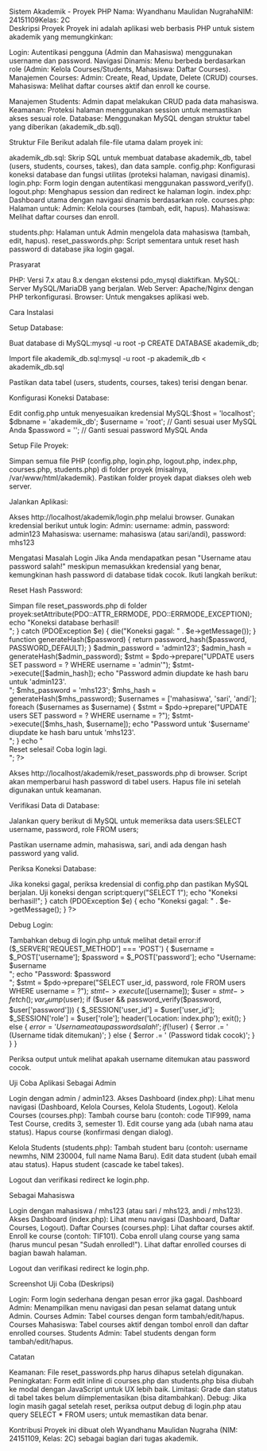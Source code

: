 Sistem Akademik - Proyek PHP
Nama: Wyandhanu Maulidan NugrahaNIM: 24151109Kelas: 2C  
Deskripsi Proyek
Proyek ini adalah aplikasi web berbasis PHP untuk sistem akademik yang memungkinkan:

Login: Autentikasi pengguna (Admin dan Mahasiswa) menggunakan username dan password.
Navigasi Dinamis: Menu berbeda berdasarkan role (Admin: Kelola Courses/Students, Mahasiswa: Daftar Courses).
Manajemen Courses:
Admin: Create, Read, Update, Delete (CRUD) courses.
Mahasiswa: Melihat daftar courses aktif dan enroll ke course.


Manajemen Students: Admin dapat melakukan CRUD pada data mahasiswa.
Keamanan: Proteksi halaman menggunakan session untuk memastikan akses sesuai role.
Database: Menggunakan MySQL dengan struktur tabel yang diberikan (akademik_db.sql).

Struktur File
Berikut adalah file-file utama dalam proyek ini:

akademik_db.sql: Skrip SQL untuk membuat database akademik_db, tabel (users, students, courses, takes), dan data sample.
config.php: Konfigurasi koneksi database dan fungsi utilitas (proteksi halaman, navigasi dinamis).
login.php: Form login dengan autentikasi menggunakan password_verify().
logout.php: Menghapus session dan redirect ke halaman login.
index.php: Dashboard utama dengan navigasi dinamis berdasarkan role.
courses.php: Halaman untuk:
Admin: Kelola courses (tambah, edit, hapus).
Mahasiswa: Melihat daftar courses dan enroll.


students.php: Halaman untuk Admin mengelola data mahasiswa (tambah, edit, hapus).
reset_passwords.php: Script sementara untuk reset hash password di database jika login gagal.

Prasyarat

PHP: Versi 7.x atau 8.x dengan ekstensi pdo_mysql diaktifkan.
MySQL: Server MySQL/MariaDB yang berjalan.
Web Server: Apache/Nginx dengan PHP terkonfigurasi.
Browser: Untuk mengakses aplikasi web.

Cara Instalasi

Setup Database:

Buat database di MySQL:mysql -u root -p
CREATE DATABASE akademik_db;


Import file akademik_db.sql:mysql -u root -p akademik_db < akademik_db.sql


Pastikan data tabel (users, students, courses, takes) terisi dengan benar.


Konfigurasi Koneksi Database:

Edit config.php untuk menyesuaikan kredensial MySQL:$host = 'localhost';
$dbname = 'akademik_db';
$username = 'root'; // Ganti sesuai user MySQL Anda
$password = ''; // Ganti sesuai password MySQL Anda




Setup File Proyek:

Simpan semua file PHP (config.php, login.php, logout.php, index.php, courses.php, students.php) di folder proyek (misalnya, /var/www/html/akademik).
Pastikan folder proyek dapat diakses oleh web server.


Jalankan Aplikasi:

Akses http://localhost/akademik/login.php melalui browser.
Gunakan kredensial berikut untuk login:
Admin: username: admin, password: admin123
Mahasiswa: username: mahasiswa (atau sari/andi), password: mhs123





Mengatasi Masalah Login
Jika Anda mendapatkan pesan "Username atau password salah!" meskipun memasukkan kredensial yang benar, kemungkinan hash password di database tidak cocok. Ikuti langkah berikut:

Reset Hash Password:

Simpan file reset_passwords.php di folder proyek:<?php
// reset_passwords.php
$host = 'localhost';
$dbname = 'akademik_db';
$db_username = 'root'; // Sesuaikan
$db_password = ''; // Sesuaikan
try {
    $pdo = new PDO("mysql:host=$host;dbname=$dbname;charset=utf8mb4", $db_username, $db_password);
    $pdo->setAttribute(PDO::ATTR_ERRMODE, PDO::ERRMODE_EXCEPTION);
    echo "Koneksi database berhasil!<br>";
} catch (PDOException $e) {
    die("Koneksi gagal: " . $e->getMessage());
}
function generateHash($password) {
    return password_hash($password, PASSWORD_DEFAULT);
}
$admin_password = 'admin123';
$admin_hash = generateHash($admin_password);
$stmt = $pdo->prepare("UPDATE users SET password = ? WHERE username = 'admin'");
$stmt->execute([$admin_hash]);
echo "Password admin diupdate ke hash baru untuk 'admin123'.<br>";
$mhs_password = 'mhs123';
$mhs_hash = generateHash($mhs_password);
$usernames = ['mahasiswa', 'sari', 'andi'];
foreach ($usernames as $username) {
    $stmt = $pdo->prepare("UPDATE users SET password = ? WHERE username = ?");
    $stmt->execute([$mhs_hash, $username]);
    echo "Password untuk '$username' diupdate ke hash baru untuk 'mhs123'.<br>";
}
echo "<br>Reset selesai! Coba login lagi.<br>";
?>


Akses http://localhost/akademik/reset_passwords.php di browser.
Script akan memperbarui hash password di tabel users.
Hapus file ini setelah digunakan untuk keamanan.


Verifikasi Data di Database:

Jalankan query berikut di MySQL untuk memeriksa data users:SELECT username, password, role FROM users;


Pastikan username admin, mahasiswa, sari, andi ada dengan hash password yang valid.


Periksa Koneksi Database:

Jika koneksi gagal, periksa kredensial di config.php dan pastikan MySQL berjalan.
Uji koneksi dengan script:<?php
require_once 'config.php';
try {
    $pdo->query("SELECT 1");
    echo "Koneksi berhasil!";
} catch (PDOException $e) {
    echo "Koneksi gagal: " . $e->getMessage();
}
?>




Debug Login:

Tambahkan debug di login.php untuk melihat detail error:if ($_SERVER['REQUEST_METHOD'] === 'POST') {
    $username = $_POST['username'];
    $password = $_POST['password'];
    echo "Username: $username<br>";
    echo "Password: $password<br>";
    $stmt = $pdo->prepare("SELECT user_id, password, role FROM users WHERE username = ?");
    $stmt->execute([$username]);
    $user = $stmt->fetch();
    var_dump($user);
    if ($user && password_verify($password, $user['password'])) {
        $_SESSION['user_id'] = $user['user_id'];
        $_SESSION['role'] = $user['role'];
        header('Location: index.php');
        exit();
    } else {
        $error = 'Username atau password salah!';
        if (!$user) {
            $error .= ' (Username tidak ditemukan)';
        } else {
            $error .= ' (Password tidak cocok)';
        }
    }
}


Periksa output untuk melihat apakah username ditemukan atau password cocok.



Uji Coba Aplikasi
Sebagai Admin

Login dengan admin / admin123.
Akses Dashboard (index.php): Lihat menu navigasi (Dashboard, Kelola Courses, Kelola Students, Logout).
Kelola Courses (courses.php):
Tambah course baru (contoh: code TIF999, nama Test Course, credits 3, semester 1).
Edit course yang ada (ubah nama atau status).
Hapus course (konfirmasi dengan dialog).


Kelola Students (students.php):
Tambah student baru (contoh: username newmhs, NIM 230004, full name Nama Baru).
Edit data student (ubah email atau status).
Hapus student (cascade ke tabel takes).


Logout dan verifikasi redirect ke login.php.

Sebagai Mahasiswa

Login dengan mahasiswa / mhs123 (atau sari / mhs123, andi / mhs123).
Akses Dashboard (index.php): Lihat menu navigasi (Dashboard, Daftar Courses, Logout).
Daftar Courses (courses.php):
Lihat daftar courses aktif.
Enroll ke course (contoh: TIF101).
Coba enroll ulang course yang sama (harus muncul pesan "Sudah enrolled!").
Lihat daftar enrolled courses di bagian bawah halaman.


Logout dan verifikasi redirect ke login.php.

Screenshot Uji Coba (Deskripsi)

Login: Form login sederhana dengan pesan error jika gagal.
Dashboard Admin: Menampilkan menu navigasi dan pesan selamat datang untuk Admin.
Courses Admin: Tabel courses dengan form tambah/edit/hapus.
Courses Mahasiswa: Tabel courses aktif dengan tombol enroll dan daftar enrolled courses.
Students Admin: Tabel students dengan form tambah/edit/hapus.

Catatan

Keamanan: File reset_passwords.php harus dihapus setelah digunakan.
Peningkatan: Form edit inline di courses.php dan students.php bisa diubah ke modal dengan JavaScript untuk UX lebih baik.
Limitasi: Grade dan status di tabel takes belum diimplementasikan (bisa ditambahkan).
Debug: Jika login masih gagal setelah reset, periksa output debug di login.php atau query SELECT * FROM users; untuk memastikan data benar.

Kontribusi
Proyek ini dibuat oleh Wyandhanu Maulidan Nugraha (NIM: 24151109, Kelas: 2C) sebagai bagian dari tugas akademik.
